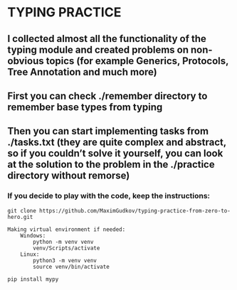 # TYPING PRACTICE
## I collected almost all the functionality of the typing module and created problems on non-obvious topics (for example Generics, Protocols, Tree Annotation and much more)
## First you can check ./remember directory to remember base types from typing
## Then you can start implementing tasks from ./tasks.txt (they are quite complex and abstract, so if you couldn’t solve it yourself, you can look at the solution to the problem in the ./practice directory without remorse)
### If you decide to play with the code, keep the instructions:
    git clone https://github.com/MaximGudkov/typing-practice-from-zero-to-hero.git
    
    Making virtual environment if needed:
        Windows:
            python -m venv venv
            venv/Scripts/activate
        Linux:
            python3 -m venv venv
            source venv/bin/activate

    pip install mypy
